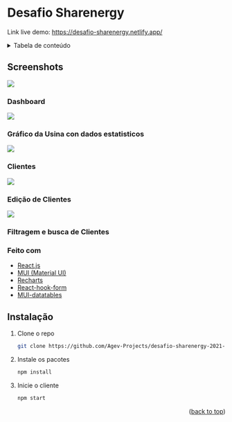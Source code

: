 # Desafio Sharenergy

Link live demo: <a href="https://desafio-sharenergy.netlify.app/">https://desafio-sharenergy.netlify.app/</a>

<details>
  <summary>Tabela de conteúdo</summary>
  <ol>
    <li>
      <a href="screenshots">Screenshots</a>
      <ul>
        <li><a href="#feito-com">Feito Com</a></li>
      </ul>
    </li>
    <li><a href="#instalação">Instalação</a></li>
     
   
  </ol>
</details>

## Screenshots

<img src="https://i.ibb.co/By0TSLZ/Captura1.png">
<h3>Dashboard</h3>
<img src="https://i.ibb.co/6NWpSBX/Captura2.png">
<h3>Gráfico da Usina con dados estatisticos</h3>
<img src="https://i.ibb.co/6vHBxtL/Captura3.png">
<h3>Clientes</h3>
<img src="https://i.ibb.co/2hrqZ8x/Captura4.png">
<h3>Edição de Clientes</h3>
<img src="https://i.ibb.co/pRV6pNv/Captura5.png">
<h3>Filtragem e busca de Clientes</h3>

### Feito com

- [React.js](https://reactjs.org/)
- [MUI (Material UI)](https://mui.com//)
- [Recharts](https://recharts.org/)
- [React-hook-form](https://react-hook-form.com/)
- [MUI-datatables](https://github.com/gregnb/mui-datatables)

<!-- GETTING STARTED -->

## Instalação

1. Clone o repo
   ```sh
   git clone https://github.com/Agev-Projects/desafio-sharenergy-2021-22.git
   ```
2. Instale os pacotes
   ```sh
   npm install
   ```
3. Inicie o cliente
   ```sh
   npm start
   ```

<p align="right">(<a href="#top">back to top</a>)</p>
